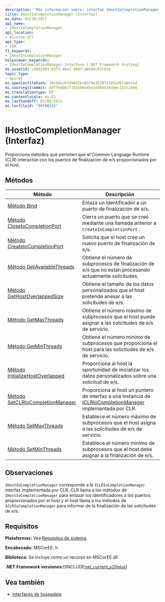 ```yaml
---
description: 'Más información sobre: interfaz IHostIoCompletionManager'
title: IHostIoCompletionManager (Interfaz)
ms.date: 03/30/2017
api_name:
- IHostIoCompletionManager
api_location:
- mscoree.dll
api_type:
- COM
f1_keywords:
- IHostIoCompletionManager
helpviewer_keywords:
- IHostIoCompletionManager interface [.NET Framework hosting]
ms.assetid: c28d1983-83f7-46e2-990f-dbb9dc07c818
topic_type:
- apiref
ms.openlocfilehash: 30cb0ecbfd9645bc0374e3570751832d6fa8eced
ms.sourcegitcommit: ddf7edb67715a5b9a45e3dd44536dabc153c1de0
ms.translationtype: MT
ms.contentlocale: es-ES
ms.lasthandoff: 02/06/2021
ms.locfileid: "99708325"
---
```

# <a name="ihostiocompletionmanager-interface"></a>IHostIoCompletionManager (Interfaz)

Proporciona métodos que permiten que el Common Language Runtime (CLR) interactúe con los puertos de finalización de e/s proporcionados por el host.  
  
## <a name="methods"></a>Métodos  
  
|Método|Descripción|  
|------------|-----------------|  
|[Método Bind](ihostiocompletionmanager-bind-method.md)|Enlaza un identificador a un puerto de finalización de e/s.|  
|[Método CloseIoCompletionPort](ihostiocompletionmanager-closeiocompletionport-method.md)|Cierra un puerto que se creó mediante una llamada anterior a `CreateIoCompletionPort` .|  
|[Método CreateIoCompletionPort](ihostiocompletionmanager-createiocompletionport-method.md)|Solicita que el host cree un nuevo puerto de finalización de e/s.|  
|[Método GetAvailableThreads](ihostiocompletionmanager-getavailablethreads-method.md)|Obtiene el número de subprocesos de finalización de e/s que no están procesando actualmente solicitudes.|  
|[Método GetHostOverlappedSize](ihostiocompletionmanager-gethostoverlappedsize-method.md)|Obtiene el tamaño de los datos personalizados que el host pretende anexar a las solicitudes de e/s.|  
|[Método GetMaxThreads](ihostiocompletionmanager-getmaxthreads-method.md)|Obtiene el número máximo de subprocesos que el host puede asignar a las solicitudes de e/s de servicio.|  
|[Método GetMinThreads](ihostiocompletionmanager-getminthreads-method.md)|Obtiene el número mínimo de subprocesos que proporciona el host para las solicitudes de e/s de servicio.|  
|[Método InitializeHostOverlapped](ihostiocompletionmanager-initializehostoverlapped-method.md)|Proporciona al host la oportunidad de inicializar los datos personalizados sobre una solicitud de e/s.|  
|[Método SetCLRIoCompletionManager](ihostiocompletionmanager-setclriocompletionmanager-method.md)|Proporciona al host un puntero de interfaz a una instancia de [ICLRIoCompletionManager](iclriocompletionmanager-interface.md) implementada por CLR.|  
|[Método SetMaxThreads](ihostiocompletionmanager-setmaxthreads-method.md)|Establece el número máximo de subprocesos que el host asigna a las solicitudes de e/s de servicio.|  
|[Método SetMinThreads](ihostiocompletionmanager-setminthreads-method.md)|Establece el número mínimo de subprocesos que el host debe asignar a la finalización de e/s.|  
  
## <a name="remarks"></a>Observaciones  

 `IHostIoCompletionManager` corresponde a la `ICLRIoCompletionManager` interfaz implementada por CLR. CLR llama a los métodos de `IHostIoCompletionManager` para enlazar los identificadores a los puertos proporcionados por el host y el host llama a los métodos de `ICLRIoCompletionManager` para informar de la finalización de las solicitudes de e/s.  
  
## <a name="requirements"></a>Requisitos  

 **Plataformas:** Vea [Requisitos de sistema](../../get-started/system-requirements.md).  
  
 **Encabezado:** MSCorEE. h  
  
 **Biblioteca:** Se incluye como un recurso en MSCorEE.dll  
  
 **.NET Framework versiones:**[!INCLUDE[net_current_v20plus](../../../../includes/net-current-v20plus-md.md)]  
  
## <a name="see-also"></a>Vea también

- [Interfaces de hospedaje](hosting-interfaces.md)
